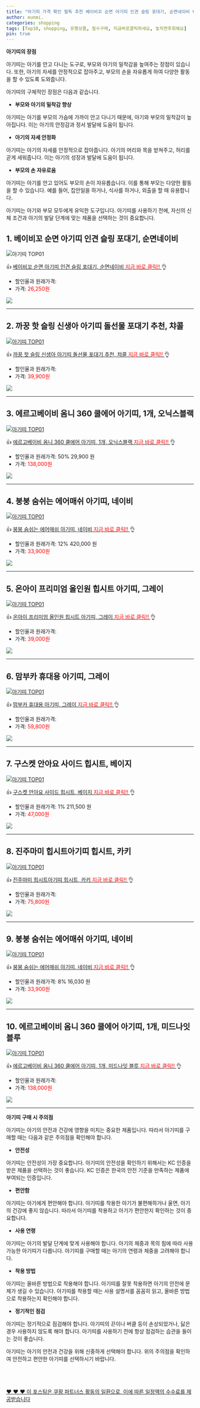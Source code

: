 ```yaml
---
title: "아기띠 가격 확인 필독 추천 베이비꼬 순면 아기띠 인견 슬링 포대기, 순면네이비 비교 장점 구매가이드"
author: eunmi.
categories: shopping
tags: [Top10, shopping, 유행상품, 필수구매, 지금바로클릭하세요, 놓치면후회해요]
pin: true
---
```

**아기띠의 장점**

아기띠는 아기를 안고 다니는 도구로, 부모와 아기의 밀착감을 높여주는 장점이 있습니다. 또한, 아기의 자세를 안정적으로 잡아주고, 부모의 손을 자유롭게 하여 다양한 활동을 할 수 있도록 도와줍니다.

아기띠의 구체적인 장점은 다음과 같습니다.

* **부모와 아기의 밀착감 향상**

아기띠는 아기를 부모의 가슴에 가까이 안고 다니기 때문에, 아기와 부모의 밀착감이 높아집니다. 이는 아기의 안정감과 정서 발달에 도움이 됩니다.

* **아기의 자세 안정화**

아기띠는 아기의 자세를 안정적으로 잡아줍니다. 아기의 머리와 목을 받쳐주고, 허리를 곧게 세워줍니다. 이는 아기의 성장과 발달에 도움이 됩니다.

* **부모의 손 자유로움**

아기띠는 아기를 안고 있어도 부모의 손이 자유롭습니다. 이를 통해 부모는 다양한 활동을 할 수 있습니다. 예를 들어, 집안일을 하거나, 식사를 하거나, 외출을 할 때 유용합니다.

아기띠는 아기와 부모 모두에게 유익한 도구입니다. 아기띠를 사용하기 전에, 자신의 신체 조건과 아기의 발달 단계에 맞는 제품을 선택하는 것이 중요합니다.

   

## 1. 베이비꼬 순면 아기띠 인견 슬링 포대기, 순면네이비

![아기띠 TOP01](https://thumbnail8.coupangcdn.com/thumbnails/remote/230x230ex/image/vendor_inventory/9e45/0eb17d76fe1730a6b4611d14b0d1bcfa18f980cdd779d94d7806d86825de.JPG)


👍 [베이비꼬 순면 아기띠 인견 슬링 포대기, 순면네이비 <font color=red> 지금 바로 클릭!! </font> ](https://link.coupang.com/re/AFFSDP?lptag=AF3617701&subid=GithubCoopas&pageKey=5032476294&traceid=V0-153&itemId=6760083318&vendorItemId=82400600728) 👌 


- 할인율과 원래가격: 
- 가격: <span style='color:red'>26,250원</span>

[![](/discount_price.png)](https://link.coupang.com/re/AFFSDP?lptag=AF3617701&subid=GithubCoopas&pageKey=5032476294&traceid=V0-153&itemId=6760083318&vendorItemId=82400600728)

---


   

## 2. 까꿍 핫 슬링 신생아 아기띠 돌선물 포대기 추천, 챠콜

[![아기띠 TOP01](https://thumbnail9.coupangcdn.com/thumbnails/remote/230x230ex/image/vendor_inventory/d366/8598187e41207cfb007d5bc6b5ee5ce22428c11d72149e5638283a56e982.jpg)](https://link.coupang.com/re/AFFSDP?lptag=AF3617701&subid=GithubCoopas&pageKey=7605979432&traceid=V0-153&itemId=20132019132&vendorItemId=87259727505)


👍 [까꿍 핫 슬링 신생아 아기띠 돌선물 포대기 추천, 챠콜 <font color=red> 지금 바로 클릭!! </font> ](https://link.coupang.com/re/AFFSDP?lptag=AF3617701&subid=GithubCoopas&pageKey=7605979432&traceid=V0-153&itemId=20132019132&vendorItemId=87259727505) 👌 


- 할인율과 원래가격: 
- 가격: <span style='color:red'>39,900원</span>

[![](/discount_price.png)](https://link.coupang.com/re/AFFSDP?lptag=AF3617701&subid=GithubCoopas&pageKey=7605979432&traceid=V0-153&itemId=20132019132&vendorItemId=87259727505)

---


   

## 3. 에르고베이비 옴니 360 쿨에어 아기띠, 1개, 오닉스블랙

[![아기띠 TOP01](https://thumbnail8.coupangcdn.com/thumbnails/remote/230x230ex/image/vendor_inventory/3a40/3c7a74852fc466059d56d01f06583e485a6045c27dc74f7f3b0c065ae80d.jpg)](https://link.coupang.com/re/AFFSDP?lptag=AF3617701&subid=GithubCoopas&pageKey=67935166&traceid=V0-153&itemId=368383350&vendorItemId=87757250968)


👍 [에르고베이비 옴니 360 쿨에어 아기띠, 1개, 오닉스블랙 <font color=red> 지금 바로 클릭!! </font> ](https://link.coupang.com/re/AFFSDP?lptag=AF3617701&subid=GithubCoopas&pageKey=67935166&traceid=V0-153&itemId=368383350&vendorItemId=87757250968) 👌 


- 할인율과 원래가격: 50%  29,900   원
- 가격: <span style='color:red'>138,000원</span>

[![](/discount_price.png)](https://link.coupang.com/re/AFFSDP?lptag=AF3617701&subid=GithubCoopas&pageKey=67935166&traceid=V0-153&itemId=368383350&vendorItemId=87757250968)

---


   

## 4. 붕붕 숨쉬는 에어매쉬 아기띠, 네이비

[![아기띠 TOP01](https://thumbnail6.coupangcdn.com/thumbnails/remote/230x230ex/image/retail/images/2020/07/10/11/9/511c53f1-1224-42a0-b7d8-6dab8eb81d87.jpg)](https://link.coupang.com/re/AFFSDP?lptag=AF3617701&subid=GithubCoopas&pageKey=1805471207&traceid=V0-153&itemId=3072026205&vendorItemId=71059938743)


👍 [붕붕 숨쉬는 에어매쉬 아기띠, 네이비 <font color=red> 지금 바로 클릭!! </font> ](https://link.coupang.com/re/AFFSDP?lptag=AF3617701&subid=GithubCoopas&pageKey=1805471207&traceid=V0-153&itemId=3072026205&vendorItemId=71059938743) 👌 


- 할인율과 원래가격: 12%  420,000   원
- 가격: <span style='color:red'>33,900원</span>

[![](/discount_price.png)](https://link.coupang.com/re/AFFSDP?lptag=AF3617701&subid=GithubCoopas&pageKey=1805471207&traceid=V0-153&itemId=3072026205&vendorItemId=71059938743)

---


   

## 5. 온아이 프리미엄 올인원 힙시트 아기띠, 그레이

[![아기띠 TOP01](https://thumbnail6.coupangcdn.com/thumbnails/remote/230x230ex/image/vendor_inventory/f1e5/66fe8f72979ac5244be669d657cb15acb1a76f450023d775f3d867f7d0ea.jpg)](https://link.coupang.com/re/AFFSDP?lptag=AF3617701&subid=GithubCoopas&pageKey=1242065243&traceid=V0-153&itemId=2237901573&vendorItemId=79004731410)


👍 [온아이 프리미엄 올인원 힙시트 아기띠, 그레이 <font color=red> 지금 바로 클릭!! </font> ](https://link.coupang.com/re/AFFSDP?lptag=AF3617701&subid=GithubCoopas&pageKey=1242065243&traceid=V0-153&itemId=2237901573&vendorItemId=79004731410) 👌 


- 할인율과 원래가격: 
- 가격: <span style='color:red'>39,000원</span>

[![](/discount_price.png)](https://link.coupang.com/re/AFFSDP?lptag=AF3617701&subid=GithubCoopas&pageKey=1242065243&traceid=V0-153&itemId=2237901573&vendorItemId=79004731410)

---


   

## 6. 맘부카 휴대용 아기띠, 그레이

[![아기띠 TOP01](https://thumbnail9.coupangcdn.com/thumbnails/remote/230x230ex/image/vendor_inventory/images/2016/06/24/16/6/efcf1527-4a23-4f11-b25b-ff12cf2ac6bc.jpg)](https://link.coupang.com/re/AFFSDP?lptag=AF3617701&subid=GithubCoopas&pageKey=4927553&traceid=V0-153&itemId=22494515&vendorItemId=3032885144)


👍 [맘부카 휴대용 아기띠, 그레이 <font color=red> 지금 바로 클릭!! </font> ](https://link.coupang.com/re/AFFSDP?lptag=AF3617701&subid=GithubCoopas&pageKey=4927553&traceid=V0-153&itemId=22494515&vendorItemId=3032885144) 👌 


- 할인율과 원래가격: 
- 가격: <span style='color:red'>59,800원</span>

[![](/discount_price.png)](https://link.coupang.com/re/AFFSDP?lptag=AF3617701&subid=GithubCoopas&pageKey=4927553&traceid=V0-153&itemId=22494515&vendorItemId=3032885144)

---


   

## 7. 구스켓 안아요 사이드 힙시트, 베이지

[![아기띠 TOP01](https://thumbnail7.coupangcdn.com/thumbnails/remote/230x230ex/image/retail/images/8393494485564133-677a2e16-00c9-473b-94a3-d118f73a74c7.jpg)](https://link.coupang.com/re/AFFSDP?lptag=AF3617701&subid=GithubCoopas&pageKey=2000381528&traceid=V0-153&itemId=3404104823&vendorItemId=71390720291)


👍 [구스켓 안아요 사이드 힙시트, 베이지 <font color=red> 지금 바로 클릭!! </font> ](https://link.coupang.com/re/AFFSDP?lptag=AF3617701&subid=GithubCoopas&pageKey=2000381528&traceid=V0-153&itemId=3404104823&vendorItemId=71390720291) 👌 


- 할인율과 원래가격: 1%  211,500   원
- 가격: <span style='color:red'>47,000원</span>

[![](/discount_price.png)](https://link.coupang.com/re/AFFSDP?lptag=AF3617701&subid=GithubCoopas&pageKey=2000381528&traceid=V0-153&itemId=3404104823&vendorItemId=71390720291)

---


   

## 8. 진주마미 힙시트아기띠 힙시트, 카키

[![아기띠 TOP01](https://thumbnail6.coupangcdn.com/thumbnails/remote/230x230ex/image/vendor_inventory/5cf0/3cfe9330dab32f201e621e0515df248aa775d07eaa62a485298fc1a22514.jpeg)](https://link.coupang.com/re/AFFSDP?lptag=AF3617701&subid=GithubCoopas&pageKey=1282697299&traceid=V0-153&itemId=2291793187&vendorItemId=70288812547)


👍 [진주마미 힙시트아기띠 힙시트, 카키 <font color=red> 지금 바로 클릭!! </font> ](https://link.coupang.com/re/AFFSDP?lptag=AF3617701&subid=GithubCoopas&pageKey=1282697299&traceid=V0-153&itemId=2291793187&vendorItemId=70288812547) 👌 


- 할인율과 원래가격: 
- 가격: <span style='color:red'>75,800원</span>

[![](/discount_price.png)](https://link.coupang.com/re/AFFSDP?lptag=AF3617701&subid=GithubCoopas&pageKey=1282697299&traceid=V0-153&itemId=2291793187&vendorItemId=70288812547)

---


   

## 9. 붕붕 숨쉬는 에어매쉬 아기띠, 네이비

[![아기띠 TOP01](https://thumbnail6.coupangcdn.com/thumbnails/remote/230x230ex/image/retail/images/2020/07/10/11/9/511c53f1-1224-42a0-b7d8-6dab8eb81d87.jpg)](https://link.coupang.com/re/AFFSDP?lptag=AF3617701&subid=GithubCoopas&pageKey=1805471207&traceid=V0-153&itemId=3072026205&vendorItemId=71059938743)


👍 [붕붕 숨쉬는 에어매쉬 아기띠, 네이비 <font color=red> 지금 바로 클릭!! </font> ](https://link.coupang.com/re/AFFSDP?lptag=AF3617701&subid=GithubCoopas&pageKey=1805471207&traceid=V0-153&itemId=3072026205&vendorItemId=71059938743) 👌 


- 할인율과 원래가격: 8%  16,030   원
- 가격: <span style='color:red'>33,900원</span>

[![](/discount_price.png)](https://link.coupang.com/re/AFFSDP?lptag=AF3617701&subid=GithubCoopas&pageKey=1805471207&traceid=V0-153&itemId=3072026205&vendorItemId=71059938743)

---


   

## 10. 에르고베이비 옴니 360 쿨에어 아기띠, 1개, 미드나잇 블루

[![아기띠 TOP01](https://thumbnail8.coupangcdn.com/thumbnails/remote/230x230ex/image/vendor_inventory/3a40/3c7a74852fc466059d56d01f06583e485a6045c27dc74f7f3b0c065ae80d.jpg)](https://link.coupang.com/re/AFFSDP?lptag=AF3617701&subid=GithubCoopas&pageKey=67935166&traceid=V0-153&itemId=226923465&vendorItemId=87757251002)


👍 [에르고베이비 옴니 360 쿨에어 아기띠, 1개, 미드나잇 블루 <font color=red> 지금 바로 클릭!! </font> ](https://link.coupang.com/re/AFFSDP?lptag=AF3617701&subid=GithubCoopas&pageKey=67935166&traceid=V0-153&itemId=226923465&vendorItemId=87757251002) 👌 


- 할인율과 원래가격: 
- 가격: <span style='color:red'>138,000원</span>

[![](/discount_price.png)](https://link.coupang.com/re/AFFSDP?lptag=AF3617701&subid=GithubCoopas&pageKey=67935166&traceid=V0-153&itemId=226923465&vendorItemId=87757251002)

---
**아기띠 구매 시 주의점**

아기띠는 아기의 안전과 건강에 영향을 미치는 중요한 제품입니다. 따라서 아기띠를 구매할 때는 다음과 같은 주의점을 확인해야 합니다.

* **안전성**

아기띠는 안전성이 가장 중요합니다. 아기띠의 안전성을 확인하기 위해서는 KC 인증을 받은 제품을 선택하는 것이 좋습니다. KC 인증은 한국의 안전 기준을 만족하는 제품에 부여되는 인증입니다.

* **편안함**

아기띠는 아기에게 편안해야 합니다. 아기띠를 착용한 아기가 불편해하거나 울면, 아기의 건강에 좋지 않습니다. 따라서 아기띠를 착용하고 아기가 편안한지 확인하는 것이 중요합니다.

* **사용 연령**

아기띠는 아기의 발달 단계에 맞게 사용해야 합니다. 아기의 체중과 목의 힘에 따라 사용 가능한 아기띠가 다릅니다. 아기띠를 구매할 때는 아기의 연령과 체중을 고려해야 합니다.

* **착용 방법**

아기띠는 올바른 방법으로 착용해야 합니다. 아기띠를 잘못 착용하면 아기의 안전에 문제가 생길 수 있습니다. 아기띠를 착용할 때는 사용 설명서를 꼼꼼히 읽고, 올바른 방법으로 착용하는지 확인해야 합니다.

* **정기적인 점검**

아기띠는 정기적으로 점검해야 합니다. 아기띠의 끈이나 버클 등이 손상되었거나, 닳은 경우 사용하지 않도록 해야 합니다. 아기띠를 사용하기 전에 항상 점검하는 습관을 들이는 것이 좋습니다.

아기띠는 아기의 안전과 건강을 위해 신중하게 선택해야 합니다. 위의 주의점을 확인하여 안전하고 편안한 아기띠를 선택하시기 바랍니다.<br><br><br><br><br> [ ❤ ❤ ❤ 이 포스팅은 쿠팡 파트너스 활동의 일환으로, 이에 따른 일정액의 수수료를 제공받습니다](https://link.coupang.com/a/bcEFyh)